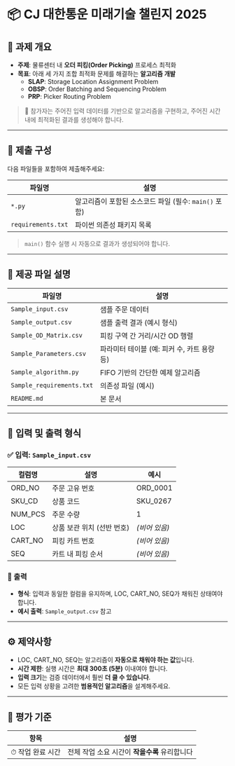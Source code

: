 # 📦 CJ 대한통운 미래기술 챌린지 2025

## 🚀 과제 개요

- **주제**: 물류센터 내 **오더 피킹(Order Picking)** 프로세스 최적화
- **목표**: 아래 세 가지 조합 최적화 문제를 해결하는 **알고리즘 개발**
  - **SLAP**: Storage Location Assignment Problem  
  - **OBSP**: Order Batching and Sequencing Problem  
  - **PRP**: Picker Routing Problem

> 🧠 참가자는 주어진 입력 데이터를 기반으로 알고리즘을 구현하고, 주어진 시간 내에 최적화된 결과를 생성해야 합니다.

---

## 📂 제출 구성

다음 파일들을 포함하여 제출해주세요:

| 파일명                | 설명                                          |
|---------------------|---------------------------------------------|
| `*.py`              | 알고리즘이 포함된 소스코드 파일 (필수: `main()` 포함) |
| `requirements.txt`  | 파이썬 의존성 패키지 목록                    |

> `main()` 함수 실행 시 자동으로 결과가 생성되어야 합니다.

---

## 🧾 제공 파일 설명

| 파일명                  | 설명                                       |
|------------------------|--------------------------------------------|
| `Sample_input.csv`     | 샘플 주문 데이터                            |
| `Sample_output.csv`    | 샘플 출력 결과 (예시 형식)                 |
| `Sample_OD_Matrix.csv` | 피킹 구역 간 거리/시간 OD 행렬             |
| `Sample_Parameters.csv`| 파라미터 테이블 (예: 피커 수, 카트 용량 등) |
| `Sample_algorithm.py`  | FIFO 기반의 간단한 예제 알고리즘            |
| `Sample_requirements.txt`  | 의존성 파일 (예시)            |
| `README.md`            | 본 문서                                     |

---

## 📑 입력 및 출력 형식

### ✅ 입력: `Sample_input.csv`

| 컬럼명     | 설명                             | 예시        |
|------------|----------------------------------|-------------|
| ORD_NO     | 주문 고유 번호                    | ORD_0001    |
| SKU_CD     | 상품 코드                         | SKU_0267    |
| NUM_PCS    | 주문 수량                         | 1           |
| LOC        | 상품 보관 위치 (선반 번호)         | *(비어 있음)* |
| CART_NO    | 피킹 카트 번호                    | *(비어 있음)* |
| SEQ        | 카트 내 피킹 순서                 | *(비어 있음)* |

### 🧾 출력

- **형식**: 입력과 동일한 컬럼을 유지하며, LOC, CART_NO, SEQ가 채워진 상태여야 합니다.
- **예시 출력**: `Sample_output.csv` 참고

---

## ⚙️ 제약사항

- LOC, CART_NO, SEQ는 알고리즘이 **자동으로 채워야 하는 값**입니다.
- **시간 제한**: 실행 시간은 **최대 300초 (5분)** 이내여야 합니다.
- **입력 크기**는 검증 데이터에서 훨씬 **더 클 수 있습니다**.
- 모든 입력 상황을 고려한 **범용적인 알고리즘**을 설계해주세요.

---

## 🧮 평가 기준

| 항목             | 설명                                      |
|------------------|-------------------------------------------|
| ⏱ 작업 완료 시간 | 전체 작업 소요 시간이 **작을수록** 유리합니다 |


